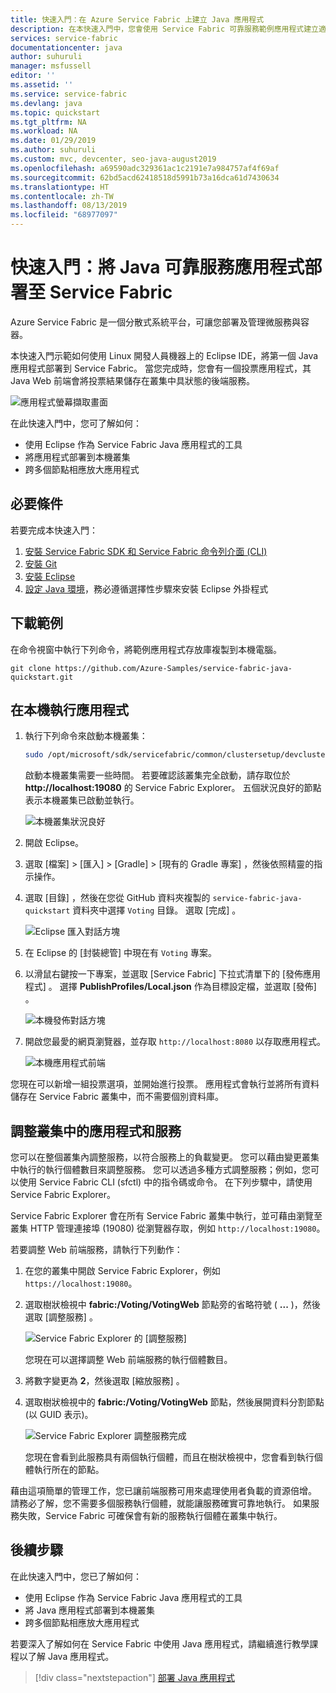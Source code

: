 ```yaml
---
title: 快速入門：在 Azure Service Fabric 上建立 Java 應用程式
description: 在本快速入門中，您會使用 Service Fabric 可靠服務範例應用程式建立適用於 Azure 的 Java 應用程式。
services: service-fabric
documentationcenter: java
author: suhuruli
manager: msfussell
editor: ''
ms.assetid: ''
ms.service: service-fabric
ms.devlang: java
ms.topic: quickstart
ms.tgt_pltfrm: NA
ms.workload: NA
ms.date: 01/29/2019
ms.author: suhuruli
ms.custom: mvc, devcenter, seo-java-august2019
ms.openlocfilehash: a69590adc329361ac1c2191e7a984757af4f69af
ms.sourcegitcommit: 62bd5acd62418518d5991b73a16dca61d7430634
ms.translationtype: HT
ms.contentlocale: zh-TW
ms.lasthandoff: 08/13/2019
ms.locfileid: "68977097"
---
```

# <a name="quickstart-deploy-a-java-reliable-services-application-to-service-fabric"></a>快速入門：將 Java 可靠服務應用程式部署至 Service Fabric

Azure Service Fabric 是一個分散式系統平台，可讓您部署及管理微服務與容器。

本快速入門示範如何使用 Linux 開發人員機器上的 Eclipse IDE，將第一個 Java 應用程式部署到 Service Fabric。 當您完成時，您會有一個投票應用程式，其 Java Web 前端會將投票結果儲存在叢集中具狀態的後端服務。

![應用程式螢幕擷取畫面](./media/service-fabric-quickstart-java/votingapp.png)

在此快速入門中，您可了解如何：

* 使用 Eclipse 作為 Service Fabric Java 應用程式的工具
* 將應用程式部署到本機叢集
* 跨多個節點相應放大應用程式

## <a name="prerequisites"></a>必要條件

若要完成本快速入門：

1. [安裝 Service Fabric SDK 和 Service Fabric 命令列介面 (CLI)](https://docs.microsoft.com/azure/service-fabric/service-fabric-get-started-linux#installation-methods)
2. [安裝 Git](https://git-scm.com/)
3. [安裝 Eclipse](https://www.eclipse.org/downloads/)
4. [設定 Java 環境](https://docs.microsoft.com/azure/service-fabric/service-fabric-get-started-linux#set-up-java-development)，務必遵循選擇性步驟來安裝 Eclipse 外掛程式

## <a name="download-the-sample"></a>下載範例

在命令視窗中執行下列命令，將範例應用程式存放庫複製到本機電腦。

```git
git clone https://github.com/Azure-Samples/service-fabric-java-quickstart.git
```

## <a name="run-the-application-locally"></a>在本機執行應用程式

1. 執行下列命令來啟動本機叢集：

    ```bash
    sudo /opt/microsoft/sdk/servicefabric/common/clustersetup/devclustersetup.sh
    ```
    啟動本機叢集需要一些時間。 若要確認該叢集完全啟動，請存取位於 **http://localhost:19080** 的 Service Fabric Explorer。 五個狀況良好的節點表示本機叢集已啟動並執行。

    ![本機叢集狀況良好](./media/service-fabric-quickstart-java/localclusterup.png)

2. 開啟 Eclipse。
3. 選取 [檔案]   > [匯入]   > [Gradle]   > [現有的 Gradle 專案]  ，然後依照精靈的指示操作。
4. 選取 [目錄]  ，然後在您從 GitHub 資料夾複製的 `service-fabric-java-quickstart` 資料夾中選擇 `Voting` 目錄。 選取 [完成]  。

    ![Eclipse 匯入對話方塊](./media/service-fabric-quickstart-java/eclipseimport.png)

5. 在 Eclipse 的 [封裝總管] 中現在有 `Voting` 專案。
6. 以滑鼠右鍵按一下專案，並選取 [Service Fabric]  下拉式清單下的 [發佈應用程式]  。 選擇 **PublishProfiles/Local.json** 作為目標設定檔，並選取 [發佈]  。

    ![本機發佈對話方塊](./media/service-fabric-quickstart-java/localjson.png)

7. 開啟您最愛的網頁瀏覽器，並存取 `http://localhost:8080` 以存取應用程式。

    ![本機應用程式前端](./media/service-fabric-quickstart-java/runninglocally.png)

您現在可以新增一組投票選項，並開始進行投票。 應用程式會執行並將所有資料儲存在 Service Fabric 叢集中，而不需要個別資料庫。

## <a name="scale-applications-and-services-in-a-cluster"></a>調整叢集中的應用程式和服務

您可以在整個叢集內調整服務，以符合服務上的負載變更。 您可以藉由變更叢集中執行的執行個體數目來調整服務。 您可以透過多種方式調整服務；例如，您可以使用 Service Fabric CLI (sfctl) 中的指令碼或命令。 在下列步驟中，請使用 Service Fabric Explorer。

Service Fabric Explorer 會在所有 Service Fabric 叢集中執行，並可藉由瀏覽至叢集 HTTP 管理連接埠 (19080) 從瀏覽器存取，例如 `http://localhost:19080`。

若要調整 Web 前端服務，請執行下列動作：

1. 在您的叢集中開啟 Service Fabric Explorer，例如 `https://localhost:19080`。
2. 選取樹狀檢視中 **fabric:/Voting/VotingWeb** 節點旁的省略符號 ( **...** )，然後選取 [調整服務]  。

    ![Service Fabric Explorer 的 [調整服務]](./media/service-fabric-quickstart-java/scaleservicejavaquickstart.png)

    您現在可以選擇調整 Web 前端服務的執行個體數目。

3. 將數字變更為 **2**，然後選取 [縮放服務]  。
4. 選取樹狀檢視中的 **fabric:/Voting/VotingWeb** 節點，然後展開資料分割節點 (以 GUID 表示)。

    ![Service Fabric Explorer 調整服務完成](./media/service-fabric-quickstart-java/servicescaled.png)

    您現在會看到此服務具有兩個執行個體，而且在樹狀檢視中，您會看到執行個體執行所在的節點。

藉由這項簡單的管理工作，您已讓前端服務可用來處理使用者負載的資源倍增。 請務必了解，您不需要多個服務執行個體，就能讓服務確實可靠地執行。 如果服務失敗，Service Fabric 可確保會有新的服務執行個體在叢集中執行。

## <a name="next-steps"></a>後續步驟

在此快速入門中，您已了解如何：

* 使用 Eclipse 作為 Service Fabric Java 應用程式的工具
* 將 Java 應用程式部署到本機叢集
* 跨多個節點相應放大應用程式

若要深入了解如何在 Service Fabric 中使用 Java 應用程式，請繼續進行教學課程以了解 Java 應用程式。

> [!div class="nextstepaction"]
> [部署 Java 應用程式](./service-fabric-tutorial-create-java-app.md)
